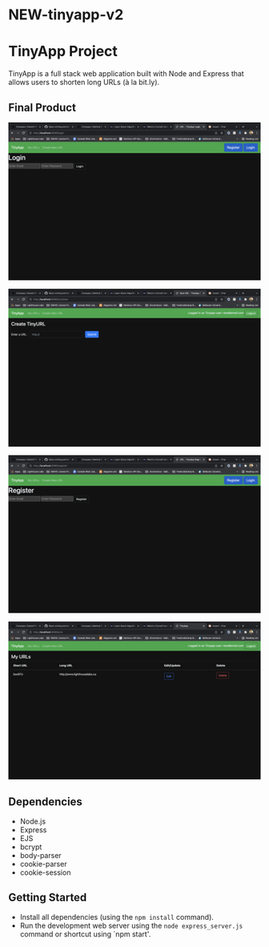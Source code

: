 # NEW-tinyapp-v2
# TinyApp Project

TinyApp is a full stack web application built with Node and Express that allows users to shorten long URLs (à la bit.ly).

## Final Product

!["Screenshot of Login Page"](https://github.com/valik94/NEW-tinyapp-v2/blob/master/docs/login.png)

!["screenshot new urls creation Page"](https://github.com/valik94/NEW-tinyapp-v2/blob/master/docs/new_urls_page.png)

!["screenshot registration Page"](https://github.com/valik94/NEW-tinyapp-v2/blob/master/docs/register.png)

!["screenshot urls Page"](https://github.com/valik94/NEW-tinyapp-v2/blob/master/docs/urls_page.png)

## Dependencies

- Node.js
- Express
- EJS
- bcrypt
- body-parser
- cookie-parser
- cookie-session

## Getting Started

- Install all dependencies (using the `npm install` command).
- Run the development web server using the `node express_server.js` command or shortcut using `npm start'.

